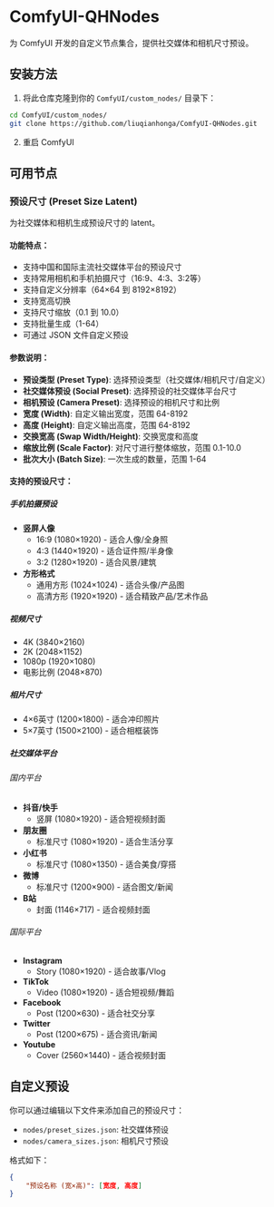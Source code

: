 # ComfyUI-QHNodes

为 ComfyUI 开发的自定义节点集合，提供社交媒体和相机尺寸预设。

## 安装方法

1. 将此仓库克隆到你的 `ComfyUI/custom_nodes/` 目录下：
```bash
cd ComfyUI/custom_nodes/
git clone https://github.com/liuqianhonga/ComfyUI-QHNodes.git
```

2. 重启 ComfyUI

## 可用节点

### 预设尺寸 (Preset Size Latent)
为社交媒体和相机生成预设尺寸的 latent。

#### 功能特点：
- 支持中国和国际主流社交媒体平台的预设尺寸
- 支持常用相机和手机拍摄尺寸（16:9、4:3、3:2等）
- 支持自定义分辨率（64×64 到 8192×8192）
- 支持宽高切换
- 支持尺寸缩放（0.1 到 10.0）
- 支持批量生成（1-64）
- 可通过 JSON 文件自定义预设

#### 参数说明：
- **预设类型 (Preset Type)**: 选择预设类型（社交媒体/相机尺寸/自定义）
- **社交媒体预设 (Social Preset)**: 选择预设的社交媒体平台尺寸
- **相机预设 (Camera Preset)**: 选择预设的相机尺寸和比例
- **宽度 (Width)**: 自定义输出宽度，范围 64-8192
- **高度 (Height)**: 自定义输出高度，范围 64-8192
- **交换宽高 (Swap Width/Height)**: 交换宽度和高度
- **缩放比例 (Scale Factor)**: 对尺寸进行整体缩放，范围 0.1-10.0
- **批次大小 (Batch Size)**: 一次生成的数量，范围 1-64

#### 支持的预设尺寸：

##### 手机拍摄预设
- **竖屏人像**
  - 16:9 (1080×1920) - 适合人像/全身照
  - 4:3 (1440×1920) - 适合证件照/半身像
  - 3:2 (1280×1920) - 适合风景/建筑
- **方形格式**
  - 通用方形 (1024×1024) - 适合头像/产品图
  - 高清方形 (1920×1920) - 适合精致产品/艺术作品

##### 视频尺寸
- 4K (3840×2160)
- 2K (2048×1152)
- 1080p (1920×1080)
- 电影比例 (2048×870)

##### 相片尺寸
- 4×6英寸 (1200×1800) - 适合冲印照片
- 5×7英寸 (1500×2100) - 适合相框装饰

##### 社交媒体平台

###### 国内平台
- **抖音/快手**
  - 竖屏 (1080×1920) - 适合短视频封面
- **朋友圈**
  - 标准尺寸 (1080×1920) - 适合生活分享
- **小红书**
  - 标准尺寸 (1080×1350) - 适合美食/穿搭
- **微博**
  - 标准尺寸 (1200×900) - 适合图文/新闻
- **B站**
  - 封面 (1146×717) - 适合视频封面

###### 国际平台
- **Instagram**
  - Story (1080×1920) - 适合故事/Vlog
- **TikTok**
  - Video (1080×1920) - 适合短视频/舞蹈
- **Facebook**
  - Post (1200×630) - 适合社交分享
- **Twitter**
  - Post (1200×675) - 适合资讯/新闻
- **Youtube**
  - Cover (2560×1440) - 适合视频封面

## 自定义预设

你可以通过编辑以下文件来添加自己的预设尺寸：
- `nodes/preset_sizes.json`: 社交媒体预设
- `nodes/camera_sizes.json`: 相机尺寸预设

格式如下：
```json
{
    "预设名称 (宽×高)": [宽度, 高度]
}
```

